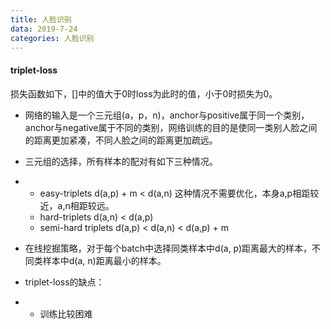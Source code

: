 ```yaml
---
title: 人脸识别
data: 2019-7-24
categories: 人脸识别
---
```


#### triplet-loss

损失函数如下，[]中的值大于0时loss为此时的值，小于0时损失为0。

- 网络的输入是一个三元组(a，p，n)，anchor与positive属于同一个类别，anchor与negative属于不同的类别，网络训练的目的是使同一类别人脸之间的距离更加紧凑，不同人脸之间的距离更加疏远。

- 三元组的选择，所有样本的配对有如下三种情况。

- - easy-triplets   d(a,p) + m < d(a,n)   这种情况不需要优化，本身a,p相距较近，a,n相距较远。
  - hard-triplets   d(a,n) < d(a,p)
  - semi-hard triplets   d(a,p) < d(a,n) < d(a,p) + m

- 在线挖掘策略，对于每个batch中选择同类样本中d(a, p)距离最大的样本，不同类样本中d(a, n)距离最小的样本。

- triplet-loss的缺点：

- - 训练比较困难